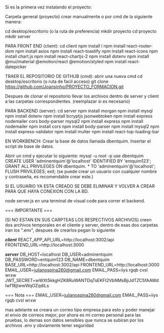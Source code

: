 
Si es la primera vez instalando el proyecto:

Carpeta general (proyecto) crear manualmente o por cmd de la siguiente manera:

cd desktop/escritorio (o la ruta de preferencia)
mkdir proyecto
cd proyecto
mkdir server


PARA FRONT END (client):
cd client
npm install i
npm install react-router-dom
npm install axios
npm install react-toastify
npm install react-icons
npm install chart.js
npm install react-chartjs-2
npm install dotenv 
npm install @mui/material @emotion/react @emotion/styled
npm install react-datepicker

TRAER EL REPOSITORIO DE GITHUB (cmd):
abrir una nueva cmd
cd desktop/escritorio (o ruta de facil acceso)
git clone https://github.com/Joansinho/PROYECTO_FORMACION.git

Despues de clonar el repositorio llevar los archivos dentro de server y client a las carpetas correspondientes. (reemplazar si es necesario)


PARA BACKEND (server):
cd server
npm install morgan
npm install mysql
npm install dotenv
npm install bcryptjs jsonwebtoken
npm install express nodemailer cors body-parser mysql2
npm install express
npm install nodemailer
npm install cors
npm install body-parser
npm install mysql2
npm install express-validator
npm install multer
npm install react-top-loading-bar


EN WORKBENCH:
Crear la base de datos llamada dbentquim.
Insertar el script de base de datos.

Abrir un cmd y ejecutar lo siguiente:
mysql -u root -p
use dbentquim
CREATE USER 'adminentquim'@'localhost' IDENTIFIED BY 'entquim123';
GRANT ALL PRIVILEGES ON dbentquim. * TO 'adminentquim'@'localhost';
FLUSH PRIVILEGES;
exit;
(se puede crear un usuario con cualquier nombre y contraseña, es recomendable crear este.)


SI EL USUARIO YA ESTA CREADO SE DEBE ELIMINAR Y VOLVER A CREAR PARA QUE HAYA CONEXION CON LA BD.


node server.js en una terminal de visual code para correr el backend.


=== IMPORTANTE ===

(SI NO ESTAN EN SUS CARPTEAS LOS RESPECTIVOS ARCHIVOS)
creen dos archivos temporales en el cliente y server, dentro de esas dos carpetas iran los ".env", despues de crearlos pegan lo siguiente

***client***
REACT_APP_API_URL=http://localhost:3002/api
FRONTEND_URL=http://localhost:3000

***server***
DB_HOST=localhost
DB_USER=adminentquim
DB_PASSWORD=entquim123
DB_NAME=dbentquim
BASE_URL=http://localhost:3002/api
FRONTEND_URL=http://localhost:3000
EMAIL_USER=julianospina260@gmail.com
EMAIL_PASS=iiys rgqb cvsl wrxw
JWT_SECRET=wWXt5kkgHZK8RuWANTDqTsEKFI2VbNMsBjiJdTZC5fAAWdIwf18jtwwWqOZqdiLs

=== Nota ===
EMAIL_USER=julianospina260@gmail.com
EMAIL_PASS=iiys rgqb cvsl wrxw

mas adelante se creara un correo tipo empresa para esto y poder manejar el envio de correos mejor, por ahora es mi correo personal para las pruebas, lo demas son datos sensibles que nunca se subiran por los archivos .env y obviamente tener seguridad

